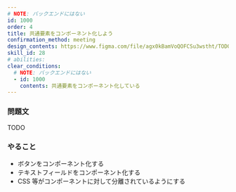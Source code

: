 ```yaml
---
# NOTE: バックエンドにはない
id: 1000
order: 4
title: 共通要素をコンポーネント化しよう
confirmation_method: meeting
design_contents: https://www.figma.com/file/agx0kBamVoQOFCSu3wstht/TODO_app?node-id=0%3A1
skill_id: 28
# abilities:
clear_conditions:
  # NOTE: バックエンドにはない
  - id: 1000
    contents: 共通要素をコンポーネント化している
---
```


### 問題文

TODO

### やること

- ボタンをコンポーネント化する
- テキストフィールドをコンポーネント化する
- CSS 等がコンポーネントに対して分離されているようにする
